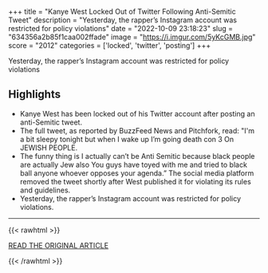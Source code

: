 +++
title = "Kanye West Locked Out of Twitter Following Anti-Semitic Tweet"
description = "Yesterday, the rapper’s Instagram account was restricted for policy violations"
date = "2022-10-09 23:18:23"
slug = "634356a2b85f1caa002ffade"
image = "https://i.imgur.com/5yKcGMB.jpg"
score = "2012"
categories = ['locked', 'twitter', 'posting']
+++

Yesterday, the rapper’s Instagram account was restricted for policy violations

## Highlights

- Kanye West has been locked out of his Twitter account after posting an anti-Semitic tweet.
- The full tweet, as reported by BuzzFeed News and Pitchfork, read: "I'm a bit sleepy tonight but when I wake up I’m going death con 3 On JEWISH PEOPLE.
- The funny thing is I actually can’t be Anti Semitic because black people are actually Jew also You guys have toyed with me and tried to black ball anyone whoever opposes your agenda.” The social media platform removed the tweet shortly after West published it for violating its rules and guidelines.
- Yesterday, the rapper’s Instagram account was restricted for policy violations.

---

{{< rawhtml >}}
  <p class="article-category">
    <a target="_blank" href="https://pitchfork.com/news/kanye-west-locked-out-of-twitter-following-anti-semitic-tweet/">READ THE ORIGINAL ARTICLE</a>
  </p>
{{< /rawhtml >}}
